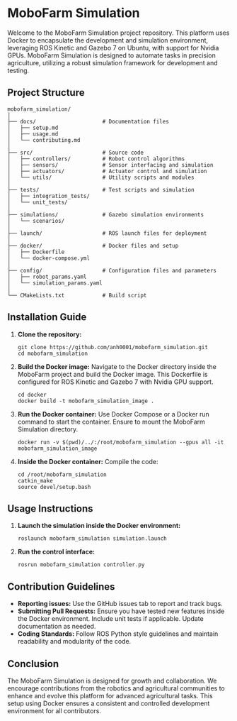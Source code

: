 
# MoboFarm Simulation

Welcome to the MoboFarm Simulation project repository. This platform uses Docker to encapsulate the development and simulation environment, leveraging ROS Kinetic and Gazebo 7 on Ubuntu, with support for Nvidia GPUs. MoboFarm Simulation is designed to automate tasks in precision agriculture, utilizing a robust simulation framework for development and testing.

## Project Structure

```
mobofarm_simulation/
│
├── docs/                     # Documentation files
│   ├── setup.md
│   ├── usage.md
│   └── contributing.md
│
├── src/                      # Source code
│   ├── controllers/          # Robot control algorithms
│   ├── sensors/              # Sensor interfacing and simulation
│   ├── actuators/            # Actuator control and simulation
│   └── utils/                # Utility scripts and modules
│
├── tests/                    # Test scripts and simulation
│   ├── integration_tests/
│   └── unit_tests/
│
├── simulations/              # Gazebo simulation environments
│   └── scenarios/
│
├── launch/                   # ROS launch files for deployment
│
├── docker/                   # Docker files and setup
│   ├── Dockerfile
│   └── docker-compose.yml
│
├── config/                   # Configuration files and parameters
│   ├── robot_params.yaml
│   └── simulation_params.yaml
│
└── CMakeLists.txt            # Build script
```

## Installation Guide

1. **Clone the repository:**
   ```
   git clone https://github.com/anh0001/mobofarm_simulation.git
   cd mobofarm_simulation
   ```

2. **Build the Docker image:**
   Navigate to the Docker directory inside the MoboFarm project and build the Docker image. This Dockerfile is configured for ROS Kinetic and Gazebo 7 with Nvidia GPU support.
   ```
   cd docker
   docker build -t mobofarm_simulation_image .
   ```

3. **Run the Docker container:**
   Use Docker Compose or a Docker run command to start the container. Ensure to mount the MoboFarm Simulation directory.
   ```
   docker run -v $(pwd)/../:/root/mobofarm_simulation --gpus all -it mobofarm_simulation_image
   ```

4. **Inside the Docker container:**
   Compile the code:
   ```
   cd /root/mobofarm_simulation
   catkin_make
   source devel/setup.bash
   ```

## Usage Instructions

1. **Launch the simulation inside the Docker environment:**
   ```
   roslaunch mobofarm_simulation simulation.launch
   ```

2. **Run the control interface:**
   ```
   rosrun mobofarm_simulation controller.py
   ```

## Contribution Guidelines

- **Reporting issues:** Use the GitHub issues tab to report and track bugs.
- **Submitting Pull Requests:** Ensure you have tested new features inside the Docker environment. Include unit tests if applicable. Update documentation as needed.
- **Coding Standards:** Follow ROS Python style guidelines and maintain readability and modularity of the code.

## Conclusion

The MoboFarm Simulation is designed for growth and collaboration. We encourage contributions from the robotics and agricultural communities to enhance and evolve this platform for advanced agricultural tasks. This setup using Docker ensures a consistent and controlled development environment for all contributors.
